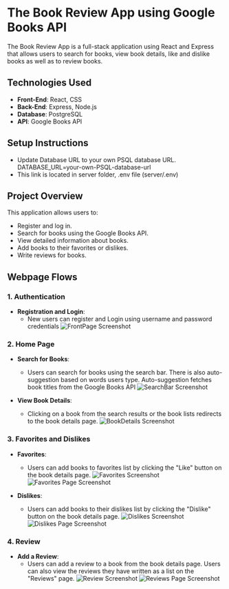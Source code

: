 # The Book Review App using Google Books API

The Book Review App is a full-stack application using React and Express that allows users to search for books, view book details, like and dislike books as well as to review books. 

## Technologies Used
- **Front-End**: React, CSS
- **Back-End**: Express, Node.js
- **Database**: PostgreSQL
- **API**: Google Books API

## Setup Instructions
- Update Database URL to your own PSQL database URL. DATABASE_URL=your-own-PSQL-database-url
- This link is located in server folder, .env file (server/.env)

## Project Overview

This application allows users to:
- Register and log in.
- Search for books using the Google Books API.
- View detailed information about books.
- Add books to their favorites or dislikes.
- Write reviews for books.

## Webpage Flows

### 1. **Authentication**
- **Registration and Login**: 
  - New users can register and Login using username and password credentials
![FrontPage Screenshot](https://i.imgur.com/feJQzwN.png)


### 2. **Home Page**
- **Search for Books**: 
  - Users can search for books using the search bar. There is also auto-suggestion based on words users type. Auto-suggestion fetches book titles from the Google Books API
![SearchBar Screenshot](https://i.imgur.com/AEjqhmD.png)

- **View Book Details**: 
  - Clicking on a book from the search results or the book lists redirects to the book details page.
![BookDetails Screenshot](https://i.imgur.com/lBOwBhO.png)

### 3. **Favorites and Dislikes**

- **Favorites**: 
  - Users can add books to favorites list by clicking the "Like" button on the book details page.
![Favorites Screenshot](https://imgur.com/fNged9O.png)
![Favorites Page Screenshot](https://i.imgur.com/BsyzPMj.png)

- **Dislikes**: 
  - Users can add books to their dislikes list by clicking the "Dislike" button on the book details page.
![Dislikes Screenshot](https://imgur.com/xP0KV8I.png)
![Dislikes Page Screenshot](https://imgur.com/s3UVnbq.png)

### 4. **Review**

- **Add a Review**: 
  - Users can add a review to a book from the book details page. Users can also view the reviews they have written as a list on the "Reviews" page.
![Review Screenshot](https://imgur.com/28omgLu.png)
![Reviews Page Screenshot](https://imgur.com/lEiiP7T.png)

